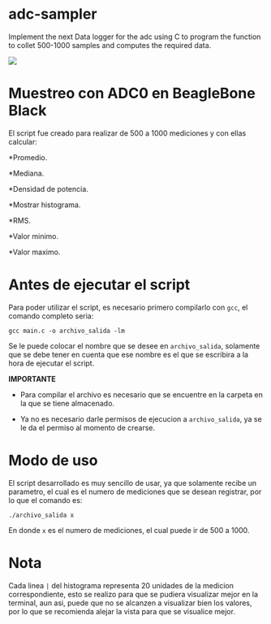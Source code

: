 # adc-sampler
Implement the next Data logger for the adc using C to program the function to collet 500-1000 samples and computes the required data.

![](./adc.001.jpeg)

# Muestreo con ADC0 en BeagleBone Black

El script fue creado para realizar de 500 a 1000 mediciones y con ellas calcular:

*Promedio.

*Mediana.

*Densidad de potencia.

*Mostrar histograma.

*RMS.

*Valor minimo.

*Valor maximo.

# Antes de ejecutar el script
Para poder utilizar el script, es necesario primero compilarlo con `gcc`, el comando completo seria:
```
gcc main.c -o archivo_salida -lm
```
Se le puede colocar el nombre que se desee en `archivo_salida`, solamente que se debe tener en cuenta que ese nombre es el que 
se escribira a la hora de ejecutar el script. 

**IMPORTANTE** 

- Para compilar el archivo es necesario que se encuentre en la carpeta en la que se tiene almacenado.

- Ya no es necesario darle permisos de ejecucion a `archivo_salida`, ya se le da el permiso al momento de crearse.

# Modo de uso
El script desarrollado es muy sencillo de usar, ya que solamente recibe un parametro, el cual es el numero de mediciones que se desean
registrar, por lo que el comando es:
```
./archivo_salida x
```
En donde `x` es el numero de mediciones, el cual puede ir de 500 a 1000.

# Nota
Cada linea `|` del histograma representa 20 unidades de la medicion correspondiente, esto se realizo para que se pudiera visualizar mejor en la
terminal, aun asi, puede que no se alcanzen a visualizar bien los valores, por lo que se recomienda alejar la vista para que se visualice mejor.
